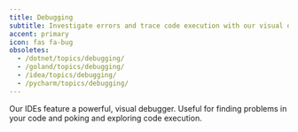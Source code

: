 ```yaml
---
title: Debugging
subtitle: Investigate errors and trace code execution with our visual debugger.
accent: primary
icon: fas fa-bug
obsoletes:
  - /dotnet/topics/debugging/
  - /goland/topics/debugging/
  - /idea/topics/debugging/
  - /pycharm/topics/debugging/
---
```


Our IDEs feature a powerful, visual debugger. Useful for finding problems in your code and poking and exploring code
execution.
